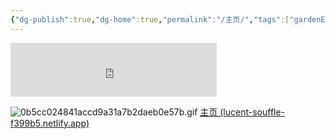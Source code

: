 ```yaml
---
{"dg-publish":true,"dg-home":true,"permalink":"/主页/","tags":["gardenEntry"],"dgPassFrontmatter":true}
---
```


<iframe frameborder="no" border="0" marginwidth="0" marginheight="0" width=330 height=86 src="https://music.163.com/outchain/player?type=2&id=2622667253&auto=1&height=66"></iframe>


![0b5cc024841accd9a31a7b2daeb0e57b.gif](/img/user/%E9%99%84%E4%BB%B6/0b5cc024841accd9a31a7b2daeb0e57b.gif)
[主页 (lucent-souffle-f399b5.netlify.app)](https://lucent-souffle-f399b5.netlify.app/)